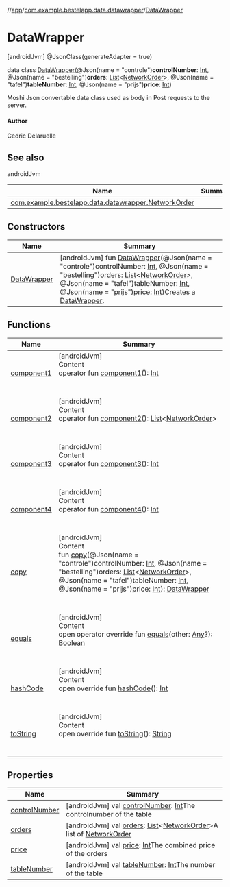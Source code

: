 //[app](../../index.md)/[com.example.bestelapp.data.datawrapper](../index.md)/[DataWrapper](index.md)



# DataWrapper  
 [androidJvm] @JsonClass(generateAdapter = true)  
  
data class [DataWrapper](index.md)(@Json(name = "controle")**controlNumber**: [Int](https://kotlinlang.org/api/latest/jvm/stdlib/kotlin/-int/index.html), @Json(name = "bestelling")**orders**: [List](https://kotlinlang.org/api/latest/jvm/stdlib/kotlin.collections/-list/index.html)<[NetworkOrder](../-network-order/index.md)>, @Json(name = "tafel")**tableNumber**: [Int](https://kotlinlang.org/api/latest/jvm/stdlib/kotlin/-int/index.html), @Json(name = "prijs")**price**: [Int](https://kotlinlang.org/api/latest/jvm/stdlib/kotlin/-int/index.html))

Moshi Json convertable data class used as body in Post requests to the server.



#### Author  


Cedric Delaruelle

   


## See also  
  
androidJvm  
  
|  Name|  Summary| 
|---|---|
| <a name="com.example.bestelapp.data.datawrapper/DataWrapper///PointingToDeclaration/"></a>[com.example.bestelapp.data.datawrapper.NetworkOrder](../-network-order/index.md)| <a name="com.example.bestelapp.data.datawrapper/DataWrapper///PointingToDeclaration/"></a>
  


## Constructors  
  
|  Name|  Summary| 
|---|---|
| <a name="com.example.bestelapp.data.datawrapper/DataWrapper/DataWrapper/#kotlin.Int#kotlin.collections.List[com.example.bestelapp.data.datawrapper.NetworkOrder]#kotlin.Int#kotlin.Int/PointingToDeclaration/"></a>[DataWrapper](-data-wrapper.md)| <a name="com.example.bestelapp.data.datawrapper/DataWrapper/DataWrapper/#kotlin.Int#kotlin.collections.List[com.example.bestelapp.data.datawrapper.NetworkOrder]#kotlin.Int#kotlin.Int/PointingToDeclaration/"></a> [androidJvm] fun [DataWrapper](-data-wrapper.md)(@Json(name = "controle")controlNumber: [Int](https://kotlinlang.org/api/latest/jvm/stdlib/kotlin/-int/index.html), @Json(name = "bestelling")orders: [List](https://kotlinlang.org/api/latest/jvm/stdlib/kotlin.collections/-list/index.html)<[NetworkOrder](../-network-order/index.md)>, @Json(name = "tafel")tableNumber: [Int](https://kotlinlang.org/api/latest/jvm/stdlib/kotlin/-int/index.html), @Json(name = "prijs")price: [Int](https://kotlinlang.org/api/latest/jvm/stdlib/kotlin/-int/index.html))Creates a [DataWrapper](index.md).   <br>


## Functions  
  
|  Name|  Summary| 
|---|---|
| <a name="com.example.bestelapp.data.datawrapper/DataWrapper/component1/#/PointingToDeclaration/"></a>[component1](component1.md)| <a name="com.example.bestelapp.data.datawrapper/DataWrapper/component1/#/PointingToDeclaration/"></a>[androidJvm]  <br>Content  <br>operator fun [component1](component1.md)(): [Int](https://kotlinlang.org/api/latest/jvm/stdlib/kotlin/-int/index.html)  <br><br><br>
| <a name="com.example.bestelapp.data.datawrapper/DataWrapper/component2/#/PointingToDeclaration/"></a>[component2](component2.md)| <a name="com.example.bestelapp.data.datawrapper/DataWrapper/component2/#/PointingToDeclaration/"></a>[androidJvm]  <br>Content  <br>operator fun [component2](component2.md)(): [List](https://kotlinlang.org/api/latest/jvm/stdlib/kotlin.collections/-list/index.html)<[NetworkOrder](../-network-order/index.md)>  <br><br><br>
| <a name="com.example.bestelapp.data.datawrapper/DataWrapper/component3/#/PointingToDeclaration/"></a>[component3](component3.md)| <a name="com.example.bestelapp.data.datawrapper/DataWrapper/component3/#/PointingToDeclaration/"></a>[androidJvm]  <br>Content  <br>operator fun [component3](component3.md)(): [Int](https://kotlinlang.org/api/latest/jvm/stdlib/kotlin/-int/index.html)  <br><br><br>
| <a name="com.example.bestelapp.data.datawrapper/DataWrapper/component4/#/PointingToDeclaration/"></a>[component4](component4.md)| <a name="com.example.bestelapp.data.datawrapper/DataWrapper/component4/#/PointingToDeclaration/"></a>[androidJvm]  <br>Content  <br>operator fun [component4](component4.md)(): [Int](https://kotlinlang.org/api/latest/jvm/stdlib/kotlin/-int/index.html)  <br><br><br>
| <a name="com.example.bestelapp.data.datawrapper/DataWrapper/copy/#kotlin.Int#kotlin.collections.List[com.example.bestelapp.data.datawrapper.NetworkOrder]#kotlin.Int#kotlin.Int/PointingToDeclaration/"></a>[copy](copy.md)| <a name="com.example.bestelapp.data.datawrapper/DataWrapper/copy/#kotlin.Int#kotlin.collections.List[com.example.bestelapp.data.datawrapper.NetworkOrder]#kotlin.Int#kotlin.Int/PointingToDeclaration/"></a>[androidJvm]  <br>Content  <br>fun [copy](copy.md)(@Json(name = "controle")controlNumber: [Int](https://kotlinlang.org/api/latest/jvm/stdlib/kotlin/-int/index.html), @Json(name = "bestelling")orders: [List](https://kotlinlang.org/api/latest/jvm/stdlib/kotlin.collections/-list/index.html)<[NetworkOrder](../-network-order/index.md)>, @Json(name = "tafel")tableNumber: [Int](https://kotlinlang.org/api/latest/jvm/stdlib/kotlin/-int/index.html), @Json(name = "prijs")price: [Int](https://kotlinlang.org/api/latest/jvm/stdlib/kotlin/-int/index.html)): [DataWrapper](index.md)  <br><br><br>
| <a name="kotlin/Any/equals/#kotlin.Any?/PointingToDeclaration/"></a>[equals](../../com.example.bestelapp.repository/-product-repository/index.md#%5Bkotlin%2FAny%2Fequals%2F%23kotlin.Any%3F%2FPointingToDeclaration%2F%5D%2FFunctions%2F-1024765483)| <a name="kotlin/Any/equals/#kotlin.Any?/PointingToDeclaration/"></a>[androidJvm]  <br>Content  <br>open operator override fun [equals](../../com.example.bestelapp.repository/-product-repository/index.md#%5Bkotlin%2FAny%2Fequals%2F%23kotlin.Any%3F%2FPointingToDeclaration%2F%5D%2FFunctions%2F-1024765483)(other: [Any](https://kotlinlang.org/api/latest/jvm/stdlib/kotlin/-any/index.html)?): [Boolean](https://kotlinlang.org/api/latest/jvm/stdlib/kotlin/-boolean/index.html)  <br><br><br>
| <a name="kotlin/Any/hashCode/#/PointingToDeclaration/"></a>[hashCode](../../com.example.bestelapp.repository/-product-repository/index.md#%5Bkotlin%2FAny%2FhashCode%2F%23%2FPointingToDeclaration%2F%5D%2FFunctions%2F-1024765483)| <a name="kotlin/Any/hashCode/#/PointingToDeclaration/"></a>[androidJvm]  <br>Content  <br>open override fun [hashCode](../../com.example.bestelapp.repository/-product-repository/index.md#%5Bkotlin%2FAny%2FhashCode%2F%23%2FPointingToDeclaration%2F%5D%2FFunctions%2F-1024765483)(): [Int](https://kotlinlang.org/api/latest/jvm/stdlib/kotlin/-int/index.html)  <br><br><br>
| <a name="kotlin/Any/toString/#/PointingToDeclaration/"></a>[toString](../../com.example.bestelapp.repository/-product-repository/index.md#%5Bkotlin%2FAny%2FtoString%2F%23%2FPointingToDeclaration%2F%5D%2FFunctions%2F-1024765483)| <a name="kotlin/Any/toString/#/PointingToDeclaration/"></a>[androidJvm]  <br>Content  <br>open override fun [toString](../../com.example.bestelapp.repository/-product-repository/index.md#%5Bkotlin%2FAny%2FtoString%2F%23%2FPointingToDeclaration%2F%5D%2FFunctions%2F-1024765483)(): [String](https://kotlinlang.org/api/latest/jvm/stdlib/kotlin/-string/index.html)  <br><br><br>


## Properties  
  
|  Name|  Summary| 
|---|---|
| <a name="com.example.bestelapp.data.datawrapper/DataWrapper/controlNumber/#/PointingToDeclaration/"></a>[controlNumber](control-number.md)| <a name="com.example.bestelapp.data.datawrapper/DataWrapper/controlNumber/#/PointingToDeclaration/"></a> [androidJvm] val [controlNumber](control-number.md): [Int](https://kotlinlang.org/api/latest/jvm/stdlib/kotlin/-int/index.html)The controlnumber of the table   <br>
| <a name="com.example.bestelapp.data.datawrapper/DataWrapper/orders/#/PointingToDeclaration/"></a>[orders](orders.md)| <a name="com.example.bestelapp.data.datawrapper/DataWrapper/orders/#/PointingToDeclaration/"></a> [androidJvm] val [orders](orders.md): [List](https://kotlinlang.org/api/latest/jvm/stdlib/kotlin.collections/-list/index.html)<[NetworkOrder](../-network-order/index.md)>A list of [NetworkOrder](../-network-order/index.md)   <br>
| <a name="com.example.bestelapp.data.datawrapper/DataWrapper/price/#/PointingToDeclaration/"></a>[price](price.md)| <a name="com.example.bestelapp.data.datawrapper/DataWrapper/price/#/PointingToDeclaration/"></a> [androidJvm] val [price](price.md): [Int](https://kotlinlang.org/api/latest/jvm/stdlib/kotlin/-int/index.html)The combined price of the orders   <br>
| <a name="com.example.bestelapp.data.datawrapper/DataWrapper/tableNumber/#/PointingToDeclaration/"></a>[tableNumber](table-number.md)| <a name="com.example.bestelapp.data.datawrapper/DataWrapper/tableNumber/#/PointingToDeclaration/"></a> [androidJvm] val [tableNumber](table-number.md): [Int](https://kotlinlang.org/api/latest/jvm/stdlib/kotlin/-int/index.html)The number of the table   <br>

